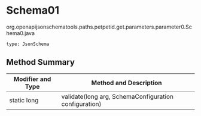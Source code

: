# Schema01
org.openapijsonschematools.paths.petpetid.get.parameters.parameter0.Schema0.java
```
type: JsonSchema
```

## Method Summary
| Modifier and Type | Method and Description |
| ----------------- | ---------------------- |
| static long | validate(long arg, SchemaConfiguration configuration) |
